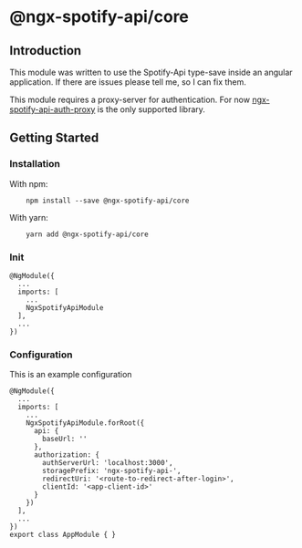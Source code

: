 # @ngx-spotify-api/core
## Introduction
This module was written to use the Spotify-Api type-save inside an angular application.
If there are issues please tell me, so I can fix them.

This module requires a proxy-server for authentication. For now [ngx-spotify-api-auth-proxy]('https://github.com/jlandsmann/ngx-spotify-api-auth-proxy) is the only supported library.

## Getting Started
### Installation
With npm:
```
    npm install --save @ngx-spotify-api/core
```
With yarn:
```
    yarn add @ngx-spotify-api/core
```
### Init
```angular2
@NgModule({
  ...
  imports: [
    ...
    NgxSpotifyApiModule
  ],
  ...
})
```

### Configuration
This is an example configuration
```angular2
@NgModule({
  ...
  imports: [
    ...
    NgxSpotifyApiModule.forRoot({
      api: {
        baseUrl: ''
      },
      authorization: {
        authServerUrl: 'localhost:3000',
        storagePrefix: 'ngx-spotify-api-',
        redirectUri: '<route-to-redirect-after-login>',
        clientId: '<app-client-id>'
      }
    })
  ],
  ...
})
export class AppModule { }
```
